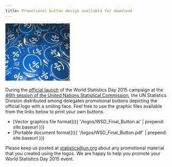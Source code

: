 ```yaml
---
title: Promotional button design available for download
---
```


<img src="/images/wsd2015_buttons2.jpg" alt="World Statistics Day buttons" style="width:200px"><br><br>During the [official launch](https://worldstatisticsday.org/2015/03/05/world-statistics-day-2015-logo-launch/) of the World Statistics Day 2015 campaign at the <a href="http://unstats.un.org/unsd/statcom/sc2015.htm" target="_blank"> 46th session of the United Nations Statistical Commission</a>, the UN Statistics Division distributed among delegates promotional buttons depicting the official logo with a smiling face.  Feel free to use the graphic files available from the links below to print your own buttons.

-  [Vector graphics file format]({{ '/logos/WSD_Final_Button.ai' | prepend: site.baseurl }})
-  [Portable document format]({{ '/logos/WSD_Final_Button.pdf' | prepend: site.baseurl }})

Please keep us posted at <statistics@un.org> about any promotional material that you created using the logos. We are happy to help you promote your World Statistics Day 2015 event.
